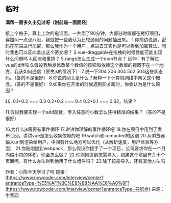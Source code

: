 ## 临时

**满帮一面多久出见过呀（附前端一面面经）**

接上个帖子，算上上次的电话面，一共面了90分钟，大部分时候都在拷打项目，穿插问一点点八股，我就把一些我认为比较通用的问题抽出来。
1.你前边说到，密码在前端进行加密，那么我作为一个用户，点进去其实也是可以看到加密算法，同时我也可以反向拿出这个密文吧？
2.vue-draggable在拖拽的时候性能可能出现什么问题吗
4.回流和重排？
5.range怎么生成一个dom节点？ 延伸：有了解过vue的diff吗
6.假设我触发修改某个数值的按钮和依赖这个数值的视图不在一个地方，我该如何通信（原生js的情况下）
7.说一下204 206 304 502 504这些状态码。（答的不是很好）
8.你说的网关是什么？解释一下计算机网络中网关这个概念。（答的不是很好）
9.如果你在开发的时候遇到网关超时，你会认为是什么原因？

10. 0.1+0.2 === 0.3 0.2+0.2  === 0.4 0.2*0.1 === 0.02，结果？

11.假设我要实现一个add函数，传入任意的小数怎么获得精准的结果？（答的不是很好）

16.为什么js需要有事件循环
17.讲讲你理解的事件循环吧
18.你在项目中用到了发布订阅，讲讲vue是怎么收集依赖的吧
19.watch和computed的区别
20.从浏览器输入url到渲染给用户，中间有什么地方可以优化（从解析速度，用户体验等方面）
21.你刚刚提到webpack，那么假设你接手了一个项目，公司要求你在一个月内缩小包的体积，你会怎么做？
22.你刚刚提到按需导入，如果这个项目有几十个页面呢，有什么办法得到他用了什么组件吗？
23.除了按需导入，还有其他方法吗

作者：小陈今天学习了吗
链接：[https://www.nowcoder.com/interview/center?entranceType=%E5%AF%BC%E8%88%AA%E6%A0%8F](https://www.nowcoder.com/interview/center?entranceType=导航栏)
来源：牛客网
